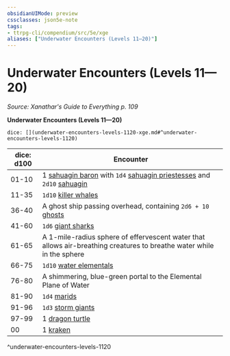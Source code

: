 ```yaml
---
obsidianUIMode: preview
cssclasses: json5e-note
tags:
- ttrpg-cli/compendium/src/5e/xge
aliases: ["Underwater Encounters (Levels 11—20)"]
---
```

# Underwater Encounters (Levels 11—20)
*Source: Xanathar's Guide to Everything p. 109* 

**Underwater Encounters (Levels 11—20)**

`dice: [](underwater-encounters-levels-1120-xge.md#^underwater-encounters-levels-1120)`

| dice: d100 | Encounter |
|------------|-----------|
| 01-10 | 1 [sahuagin baron](3-Mechanics/CLI/bestiary/humanoid/sahuagin-baron.md) with `1d4` [sahuagin priestesses](3-Mechanics/CLI/bestiary/humanoid/sahuagin-priestess.md) and `2d10` [sahuagin](3-Mechanics/CLI/bestiary/humanoid/sahuagin.md) |
| 11-35 | `1d10` [killer whales](3-Mechanics/CLI/bestiary/beast/killer-whale.md) |
| 36-40 | A ghost ship passing overhead, containing `2d6 + 10` [ghosts](3-Mechanics/CLI/bestiary/undead/ghost.md) |
| 41-60 | `1d6` [giant sharks](3-Mechanics/CLI/bestiary/beast/giant-shark.md) |
| 61-65 | A 1-mile-radius sphere of effervescent water that allows air-breathing creatures to breathe water while in the sphere |
| 66-75 | `1d10` [water elementals](3-Mechanics/CLI/bestiary/elemental/water-elemental.md) |
| 76-80 | A shimmering, blue-green portal to the Elemental Plane of Water |
| 81-90 | `1d4` [marids](3-Mechanics/CLI/bestiary/elemental/marid.md) |
| 91-96 | `1d3` [storm giants](3-Mechanics/CLI/bestiary/giant/storm-giant.md) |
| 97-99 | 1 [dragon turtle](3-Mechanics/CLI/bestiary/dragon/dragon-turtle.md) |
| 00 | 1 [kraken](3-Mechanics/CLI/bestiary/monstrosity/kraken.md) |
^underwater-encounters-levels-1120